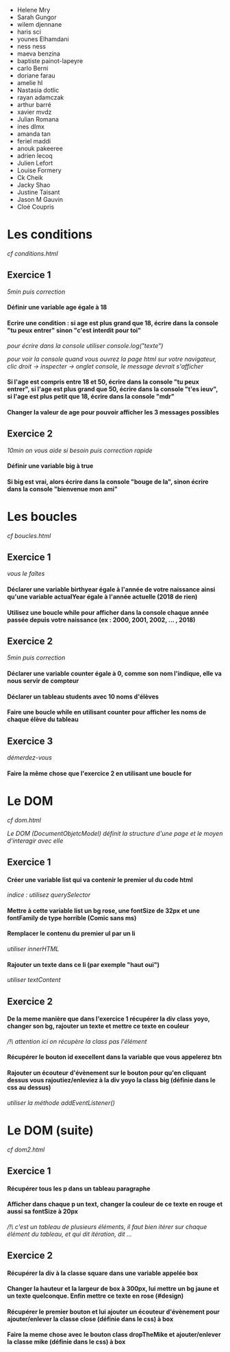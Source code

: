 * Helene Mry
* Sarah Gungor
* wilem djennane
* haris sci
* younes Elhamdani
* ness ness
* maeva benzina
* baptiste painot-lapeyre
* carlo Berni
* doriane farau
* amelie hl
* Nastasia dotlic
* rayan adamczak
* arthur barré
* xavier mvdz
* Julian Romana
* ines dlmx
* amanda tan
* feriel maddi
* anouk pakeeree
* adrien lecoq
* Julien Lefort
* Louise Formery
* Ck Cheik
* Jacky Shao
* Justine Taisant
* Jason M Gauvin
* Cloé Coupris

# Les conditions

*cf conditions.html*

## Exercice 1 
*5min puis correction*

#### Définir une variable age égale à 18

#### Ecrire une condition : si age est plus grand que 18, écrire dans la console "tu peux entrer" sinon "c'est interdit pour toi"

*pour écrire dans la console utiliser console.log("texte")*

*pour voir la console quand vous ouvrez la page html sur votre navigateur, clic droit -> inspecter -> onglet console, le message devrait s'afficher*

#### Si l'age est compris entre 18 et 50, écrire dans la console "tu peux entrer", si l'age est plus grand que 50, écrire dans la console "t'es ieuv", si l'age est plus petit que 18, écrire dans la console "mdr"

#### Changer la valeur de age pour pouvoir afficher les 3 messages possibles

## Exercice 2
*10min on vous aide si besoin puis correction rapide*

#### Définir une variable big à true

#### Si big est vrai, alors écrire dans la console "bouge de la", sinon écrire dans la console "bienvenue mon ami"

# Les boucles
*cf boucles.html*

## Exercice 1

*vous le faîtes*

#### Déclarer une variable birthyear égale à l'année de votre naissance ainsi qu'une variable actualYear égale à l'année actuelle (2018 de rien)

#### Utilisez une boucle while pour afficher dans la console chaque année passée depuis votre naissance (ex : 2000, 2001, 2002, ... , 2018)

## Exercice 2
*5min puis correction*

#### Déclarer une variable counter égale à 0, comme son nom l'indique, elle va nous servir de compteur

#### Déclarer un tableau students avec 10 noms d'élèves

#### Faire une boucle while en utilisant counter pour afficher les noms de chaque élève du tableau

## Exercice 3

*démerdez-vous*

#### Faire la même chose que l'exercice 2 en utilisant une boucle for

# Le DOM
*cf dom.html*

*Le DOM (DocumentObjetcModel) définit la structure d'une page et le moyen d'interagir avec elle*

## Exercice 1

#### Créer une variable list qui va contenir le premier ul du code html

*indice : utilisez querySelector*

#### Mettre à cette variable list un bg rose, une fontSize de 32px et une fontFamily de type horrible (Comic sans ms)

#### Remplacer le contenu du premier ul par un li
*utiliser innerHTML*

#### Rajouter un texte dans ce li (par exemple "haut oui")
*utiliser textContent*

## Exercice 2

#### De la meme manière que dans l'exercice 1 récupérer la div class yoyo, changer son bg, rajouter un texte et mettre ce texte en couleur
*/!\ attention ici on récupère la class pas l'élément*

#### Récupérer le bouton id execellent dans la variable que vous appelerez btn

#### Rajouter un écouteur d'évènement sur le bouton pour qu'en cliquant dessus vous rajoutiez/enleviez à la div yoyo la class big (définie dans le css au dessus)
*utiliser la méthode addEventListener()*

# Le DOM (suite)
*cf dom2.html*

## Exercice 1

#### Récupérer tous les p dans un tableau paragraphe

#### Afficher dans chaque p un text, changer la couleur de ce texte en rouge et aussi sa fontSize à 20px
*/!\ c'est un tableau de plusieurs éléments, il faut bien itérer sur chaque élément du tableau, et qui dit itération, dit ...*

## Exercice 2 

#### Récupérer la div à la classe square dans une variable appelée box

#### Changer la hauteur et la largeur de box à 300px, lui mettre un bg jaune et un texte quelconque. Enfin mettre ce texte en rose (#design)

#### Récupérer le premier bouton et lui ajouter un écouteur d'évènement pour ajouter/enlever la classe close (définie dans le css) à box

#### Faire la meme chose avec le bouton class dropTheMike et ajouter/enlever la classe mike (définie dans le css) à box
